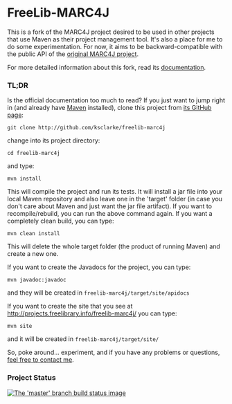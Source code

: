 # FreeLib-MARC4J

This is a fork of the MARC4J project desired to be used in other projects that use Maven as their project management tool.  It's also a place for me to do some experimentation.  For now, it aims to be backward-compatible with the public API of the [original MARC4J project](http://github.com/marc4j/marc4j).

For more detailed information about this fork, read its [documentation](http://projects.freelibrary.info/freelib-marc4j/).

### TL;DR

Is the official documentation too much to read?  If you just want to jump right in (and already have [Maven](http://maven.apache.org) installed), clone this project from [its GitHub page](http://github.com/ksclarke/freelib-marc4j):

    git clone http://github.com/ksclarke/freelib-marc4j

change into its project directory:

    cd freelib-marc4j

and type:

    mvn install

This will compile the project and run its tests.  It will install a jar file into your local Maven repository and also leave one in the 'target' folder (in case you don't care about Maven and just want the jar file artifact).  If you want to recompile/rebuild, you can run the above command again.  If you want a completely clean build, you can type:

    mvn clean install

This will delete the whole target folder (the product of running Maven) and create a new one.

If you want to create the Javadocs for the project, you can type:

    mvn javadoc:javadoc

and they will be created in `freelib-marc4j/target/site/apidocs`

If you want to create the site that you see at http://projects.freelibrary.info/freelib-marc4j/ you can type:

    mvn site
 
and it will be created in `freelib-marc4j/target/site/`

So, poke around... experiment, and if you have any problems or questions, [feel free to contact me](mailto:ksclarke@gmail.com).

### Project Status

[![The 'master' branch build status image](https://travis-ci.org/ksclarke/freelib-marc4j.png?branch=master)](https://travis-ci.org/ksclarke/freelib-marc4j)
